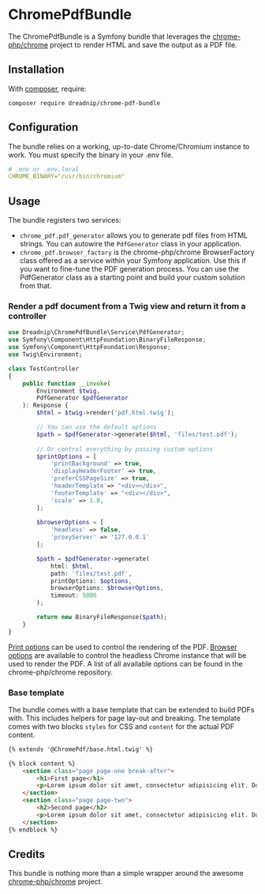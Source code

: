 ChromePdfBundle
===============

The ChromePdfBundle is a Symfony bundle that leverages the [chrome-php/chrome](https://github.com/chrome-php/chrome) project to render HTML and save the output as a PDF file.

Installation
------------

With [composer](https://getcomposer.org), require:

`composer require dreadnip/chrome-pdf-bundle`

Configuration
-------------

The bundle relies on a working, up-to-date Chrome/Chromium instance to work. You must specify the binary in your .env file.

```yaml
# .env or .env.local
CHROME_BINARY="/usr/bin/chromium"
```

Usage
-----

The bundle registers two services:

- `chrome_pdf.pdf_generator` allows you to generate pdf files from HTML strings. You can autowire the `PdfGenerator` class in your application.
- `chrome_pdf.browser_factory` is the chrome-php/chrome BrowserFactory class offered as a service within your Symfony application. Use this if you want to fine-tune the PDF generation process. You can use the PdfGenerator class as a starting point and build your custom solution from that.

### Render a pdf document from a Twig view and return it from a controller

```php
use Dreadnip\ChromePdfBundle\Service\PdfGenerator;
use Symfony\Component\HttpFoundation\BinaryFileResponse;
use Symfony\Component\HttpFoundation\Response;
use Twig\Environment;

class TestController
{
    public function __invoke(
        Environment $twig,
        PdfGenerator $pdfGenerator
    ): Response {
        $html = $twig->render('pdf.html.twig');

        // You can use the default options
        $path = $pdfGenerator->generate($html, 'files/test.pdf');
        
        // Or control everything by passing custom options
        $printOptions = [
            'printBackground' => true,
            'displayHeaderFooter' => true,
            'preferCSSPageSize' => true,
            'headerTemplate'=> "<div></div>",
            'footerTemplate' => "<div></div>",
            'scale' => 1.0,
        ];
        
        $browserOptions = [
            'headless' => false,
            'proxyServer' => '127.0.0.1'
        ];

        $path = $pdfGenerator->generate(
            html: $html,
            path: 'files/test.pdf',
            printOptions: $options,
            browserOptions: $browserOptions,
            timeout: 5000
        );

        return new BinaryFileResponse($path);
    }
}
```
[Print options](https://github.com/chrome-php/chrome#print-as-pdf) can be used to control the rendering of the PDF. [Browser options](https://github.com/chrome-php/chrome#options) are available to control the headless Chrome instance that will be used to render the PDF. A list of all available options can be found in the chrome-php/chrome repository.

### Base template

The bundle comes with a base template that can be extended to build PDFs with. This includes helpers for page lay-out and breaking. The template comes with two blocks `styles` for CSS and `content` for the actual PDF content.

```html
{% extends '@ChromePdf/base.html.twig' %}

{% block content %}
    <section class="page page-one break-after">
        <h1>First page</h1>
        <p>Lorem ipsum dolor sit amet, consectetur adipisicing elit. Dolores enim maxime quasi? Ab accusantium at commodi corporis, distinctio earum facilis harum ipsum maxime, nisi nostrum obcaecati odit officia quod voluptatem?</p>
    </section>
    <section class="page page-two">
        <h2>Second page</h2>
        <p>Lorem ipsum dolor sit amet, consectetur adipisicing elit. Dolores enim maxime quasi? Ab accusantium at commodi corporis, distinctio earum facilis harum ipsum maxime, nisi nostrum obcaecati odit officia quod voluptatem?</p>
    </section>
{% endblock %}

```

Credits
-------

This bundle is nothing more than a simple wrapper around the awesome [chrome-php/chrome](https://github.com/chrome-php/headless-chromium-php) project.
